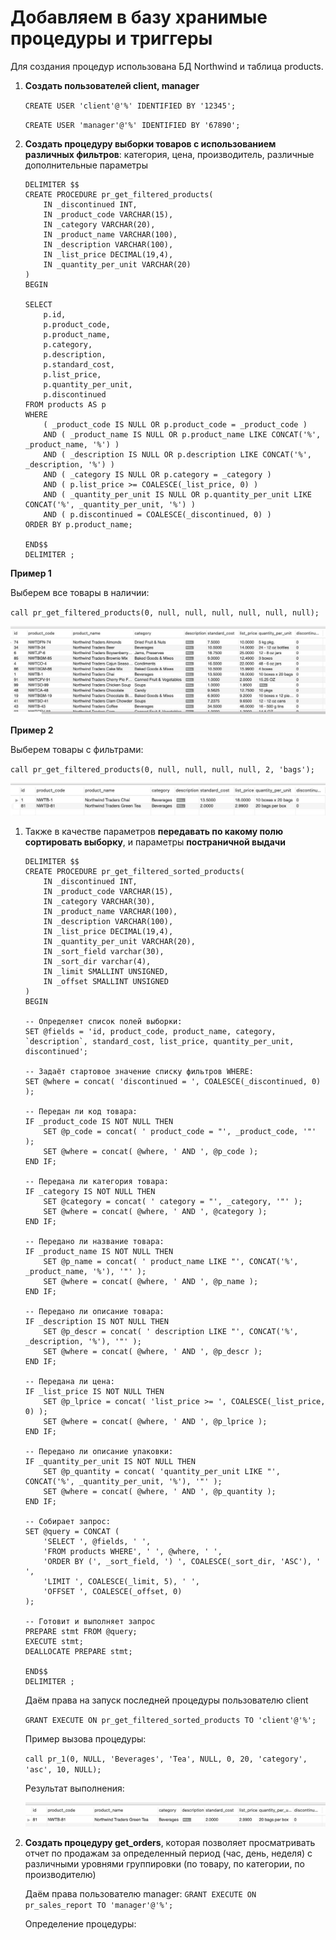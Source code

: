 # Добавляем в базу хранимые процедуры и триггеры

Для создания процедур использована БД Northwind и таблица products.

1. **Создать пользователей client, manager**

    `CREATE USER 'client'@'%' IDENTIFIED BY '12345';`

    `CREATE USER 'manager'@'%' IDENTIFIED BY '67890';`

1. **Создать процедуру выборки товаров с использованием различных фильтров**: категория, цена, производитель, различные дополнительные параметры

    ```
    DELIMITER $$
    CREATE PROCEDURE pr_get_filtered_products(
        IN _discontinued INT,
        IN _product_code VARCHAR(15),
        IN _category VARCHAR(20),
        IN _product_name VARCHAR(100),
        IN _description VARCHAR(100),
        IN _list_price DECIMAL(19,4),
        IN _quantity_per_unit VARCHAR(20)
    )
    BEGIN

    SELECT 
        p.id, 
        p.product_code, 
        p.product_name, 
        p.category, 
        p.description, 
        p.standard_cost, 
        p.list_price, 
        p.quantity_per_unit,
        p.discontinued
    FROM products AS p
    WHERE 
        ( _product_code IS NULL OR p.product_code = _product_code )
        AND ( _product_name IS NULL OR p.product_name LIKE CONCAT('%', _product_name, '%') )
        AND ( _description IS NULL OR p.description LIKE CONCAT('%', _description, '%') )
        AND ( _category IS NULL OR p.category = _category )
        AND ( p.list_price >= COALESCE(_list_price, 0) )
        AND ( _quantity_per_unit IS NULL OR p.quantity_per_unit LIKE CONCAT('%', _quantity_per_unit, '%') )
        AND ( p.discontinued = COALESCE(_discontinued, 0) )
    ORDER BY p.product_name;

    END$$
    DELIMITER ;
    ```

**Пример 1**

Выберем все товары в наличии:

`call pr_get_filtered_products(0, null, null, null, null, null, null);`

![Пример 1](/images/pr_all.jpg)

**Пример 2** 

Выберем товары с фильтрами:

`call pr_get_filtered_products(0, null, null, null, null, 2, 'bags');`

![Пример 2](/images/pr_filter.jpg)


1. Также в качестве параметров **передавать по какому полю сортировать выборку**, и параметры **постраничной выдачи**

    ```
    DELIMITER $$
    CREATE PROCEDURE pr_get_filtered_sorted_products(
        IN _discontinued INT,
        IN _product_code VARCHAR(15),
        IN _category VARCHAR(30),
        IN _product_name VARCHAR(100),
        IN _description VARCHAR(100),
        IN _list_price DECIMAL(19,4),
        IN _quantity_per_unit VARCHAR(20),
        IN _sort_field varchar(30),
        IN _sort_dir varchar(4),
        IN _limit SMALLINT UNSIGNED,
        IN _offset SMALLINT UNSIGNED
    )
    BEGIN
    
    -- Определяет список полей выборки:
    SET @fields = 'id, product_code, product_name, category, `description`, standard_cost, list_price, quantity_per_unit, discontinued';
    
    -- Задаёт стартовое значение списку фильтров WHERE:
    SET @where = concat( 'discontinued = ', COALESCE(_discontinued, 0) );
    
    -- Передан ли код товара:
    IF _product_code IS NOT NULL THEN
        SET @p_code = concat( ' product_code = "', _product_code, '"' );
        SET @where = concat( @where, ' AND ', @p_code );
    END IF;
    
    -- Передана ли категория товара:
    IF _category IS NOT NULL THEN
        SET @category = concat( ' category = "', _category, '"' );
        SET @where = concat( @where, ' AND ', @category );
    END IF;
    
    -- Передано ли название товара:
    IF _product_name IS NOT NULL THEN
        SET @p_name = concat( ' product_name LIKE "', CONCAT('%', _product_name, '%'), '"' );
        SET @where = concat( @where, ' AND ', @p_name );
    END IF;
    
    -- Передано ли описание товара:
    IF _description IS NOT NULL THEN
        SET @p_descr = concat( ' description LIKE "', CONCAT('%', _description, '%'), '"' );
        SET @where = concat( @where, ' AND ', @p_descr );
    END IF;
    
    -- Передана ли цена:
    IF _list_price IS NOT NULL THEN
        SET @p_lprice = concat( 'list_price >= ', COALESCE(_list_price, 0) );
        SET @where = concat( @where, ' AND ', @p_lprice );
    END IF;
    
    -- Передано ли описание упаковки:
    IF _quantity_per_unit IS NOT NULL THEN
        SET @p_quantity = concat( 'quantity_per_unit LIKE "', CONCAT('%', _quantity_per_unit, '%'), '"' );
        SET @where = concat( @where, ' AND ', @p_quantity );
    END IF;
    
    -- Собирает запрос:
    SET @query = CONCAT (
        'SELECT ', @fields, ' ',
        'FROM products WHERE', ' ', @where, ' ',
        'ORDER BY (', _sort_field, ') ', COALESCE(_sort_dir, 'ASC'), ' ',
        'LIMIT ', COALESCE(_limit, 5), ' ',
        'OFFSET ', COALESCE(_offset, 0)
    );
    
    -- Готовит и выполняет запрос
    PREPARE stmt FROM @query;
    EXECUTE stmt;
    DEALLOCATE PREPARE stmt;

    END$$
    DELIMITER ;
    ```

    Даём права на запуск последней процедуры пользователю client

    `GRANT EXECUTE ON pr_get_filtered_sorted_products TO 'client'@'%';`

    Пример вызова процедуры:

    `call pr_1(0, NULL, 'Beverages', 'Tea', NULL, 0, 20, 'category', 'asc', 10, NULL);`

    Результат выполнения:

    ![Результат выполнения процедуры с сортировкой](/images/order_proc.jpg)


1. **Создать процедуру get_orders**, которая позволяет просматривать отчет по продажам за определенный период (час, день, неделя) с различными уровнями группировки (по товару, по категории, по производителю)

    Даём права пользователю manager:
    `GRANT EXECUTE ON pr_sales_report TO 'manager'@'%';`

    Определение процедуры:

    ```

    ```
    